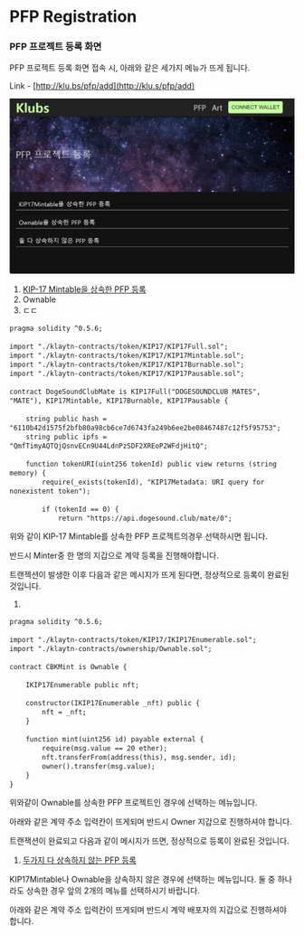 # PFP Registration

### **PFP 프로젝트 등록 화면**

PFP 프로젝트 등록 화면 접속 시, 아래와 같은 세가지 메뉴가 뜨게 됩니다.

Link - [http://klu.bs/pfp/add](http://klu.s/pfp/add)

![Klubs PFP Registration Main Page](../.gitbook/assets/17L56Ok2S28Si-HmyqcjWQw.png)

1. [KIP-17 Mintable을 상속한 PFP 등록](https://klu.bs/pfp/add-by-minter)
2. Ownable
3. ㄷㄷ

```
pragma solidity ^0.5.6;

import "./klaytn-contracts/token/KIP17/KIP17Full.sol";
import "./klaytn-contracts/token/KIP17/KIP17Mintable.sol";
import "./klaytn-contracts/token/KIP17/KIP17Burnable.sol";
import "./klaytn-contracts/token/KIP17/KIP17Pausable.sol";

contract DogeSoundClubMate is KIP17Full("DOGESOUNDCLUB MATES", "MATE"), KIP17Mintable, KIP17Burnable, KIP17Pausable {

    string public hash = "6110b42d1575f2bfb80a98cb6ce7d6743fa249b6ee2be08467487c12f5f95753";
    string public ipfs = "QmfTimyAQTQjQsnvECn9U44LdnPzSDF2XREoP2WFdjHitQ";

    function tokenURI(uint256 tokenId) public view returns (string memory) {
        require(_exists(tokenId), "KIP17Metadata: URI query for nonexistent token");
        
        if (tokenId == 0) {
            return "https://api.dogesound.club/mate/0";
```

위와 같이 KIP-17 Mintable를 상속한 PFP 프로젝트의경우 선택하시면 됩니다.

반드시 Minter중 한 명의 지갑으로 계약 등록을 진행해야합니다.

트랜젝션이 발생한 이후 다음과 같은 메시지가 뜨게 된다면, 정상적으로 등록이 완료된 것입니다.

1.

```
pragma solidity ^0.5.6;

import "./klaytn-contracts/token/KIP17/IKIP17Enumerable.sol";
import "./klaytn-contracts/ownership/Ownable.sol";

contract CBKMint is Ownable {

    IKIP17Enumerable public nft;

    constructor(IKIP17Enumerable _nft) public {
        nft = _nft;
    }

    function mint(uint256 id) payable external {
        require(msg.value == 20 ether);
        nft.transferFrom(address(this), msg.sender, id);
        owner().transfer(msg.value);
    }
}
```

위와같이 Ownable를 상속한 PFP 프로젝트인 경우에 선택하는 메뉴입니다.

아래와 같은 계약 주소 입력칸이 뜨게되며 반드시 Owner 지갑으로 진행하셔야 합니다.

트랜잭션이 완료되고 다음과 같이 메시지가 뜨면, 정상적으로 등록이 완료된 것입니다.

1. [두가지 다 상속하지 않는 PFP 등록](http://klu.bs/pfp/propose)

KIP17Mintable나 Ownable을 상속하지 않은 경우에 선택하는 메뉴입니다. 둘 중 하나라도 상속한 경우 앞의 2개의 메뉴를 선택하시기 바랍니다.

아래와 같은 계약 주소 입력칸이 뜨게되며 반드시 계약 배포자의 지갑으로 진행하셔야 합니다.
